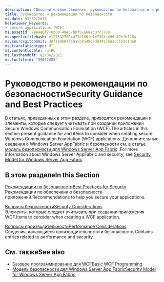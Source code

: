 ```yaml
---
description: 'Дополнительные сведения: руководство по безопасности и рекомендации'
title: Руководство и рекомендации по безопасности
ms.date: 03/30/2017
helpviewer_keywords:
- secure applications [WCF]
ms.assetid: 79e4e6f7-0c00-4045-b0f0-e6a7c37c7788
ms.openlocfilehash: e121532708ca77e106fe1e731fe496af7efb725a
ms.sourcegitcommit: ddf7edb67715a5b9a45e3dd44536dabc153c1de0
ms.translationtype: MT
ms.contentlocale: ru-RU
ms.lasthandoff: 02/06/2021
ms.locfileid: "99632455"
---
```

# <a name="security-guidance-and-best-practices"></a><span data-ttu-id="e2404-103">Руководство и рекомендации по безопасности</span><span class="sxs-lookup"><span data-stu-id="e2404-103">Security Guidance and Best Practices</span></span>

<span data-ttu-id="e2404-104">В статьях, приведенных в этом разделе, приводятся рекомендации и элементы, которые следует учитывать при создании приложений Secure Windows Communication Foundation (WCF).</span><span class="sxs-lookup"><span data-stu-id="e2404-104">The articles in this section present guidance for and items to consider when creating secure Windows Communication Foundation (WCF) applications.</span></span> <span data-ttu-id="e2404-105">Дополнительные сведения о Windows Server AppFabric и безопасности см. в статье [модель безопасности для Windows Server App Fabric](/previous-versions/appfabric/ee677202(v=azure.10)) .</span><span class="sxs-lookup"><span data-stu-id="e2404-105">For more information about Windows Server AppFabric and security, see [Security Model for Windows Server App Fabric](/previous-versions/appfabric/ee677202(v=azure.10))</span></span>  
  
## <a name="in-this-section"></a><span data-ttu-id="e2404-106">В этом разделе</span><span class="sxs-lookup"><span data-stu-id="e2404-106">In this Section</span></span>  

 [<span data-ttu-id="e2404-107">Рекомендации по безопасности</span><span class="sxs-lookup"><span data-stu-id="e2404-107">Best Practices for Security</span></span>](best-practices-for-security-in-wcf.md)  
 <span data-ttu-id="e2404-108">Рекомендации по обеспечению безопасности приложений.</span><span class="sxs-lookup"><span data-stu-id="e2404-108">Recommendations to help you secure your applications.</span></span>  
  
 [<span data-ttu-id="e2404-109">Вопросы безопасности</span><span class="sxs-lookup"><span data-stu-id="e2404-109">Security Considerations</span></span>](security-considerations-in-wcf.md)  
 <span data-ttu-id="e2404-110">Элементы, которые следует учитывать при создании приложения WCF.</span><span class="sxs-lookup"><span data-stu-id="e2404-110">Items to consider when creating a WCF application.</span></span>  
  
 [<span data-ttu-id="e2404-111">Вопросы производительности</span><span class="sxs-lookup"><span data-stu-id="e2404-111">Performance Considerations</span></span>](performance-considerations.md)  
 <span data-ttu-id="e2404-112">Сведения, касающиеся производительности и безопасности.</span><span class="sxs-lookup"><span data-stu-id="e2404-112">Contains entries related to performance and security.</span></span>  
  
## <a name="see-also"></a><span data-ttu-id="e2404-113">См. также</span><span class="sxs-lookup"><span data-stu-id="e2404-113">See also</span></span>

- [<span data-ttu-id="e2404-114">Базовое программирование для WCF</span><span class="sxs-lookup"><span data-stu-id="e2404-114">Basic WCF Programming</span></span>](../basic-wcf-programming.md)
- <span data-ttu-id="e2404-115">[Модель безопасности для Windows Server App Fabric](/previous-versions/appfabric/ee677202(v=azure.10))</span><span class="sxs-lookup"><span data-stu-id="e2404-115">[Security Model for Windows Server App Fabric](/previous-versions/appfabric/ee677202(v=azure.10))</span></span>
